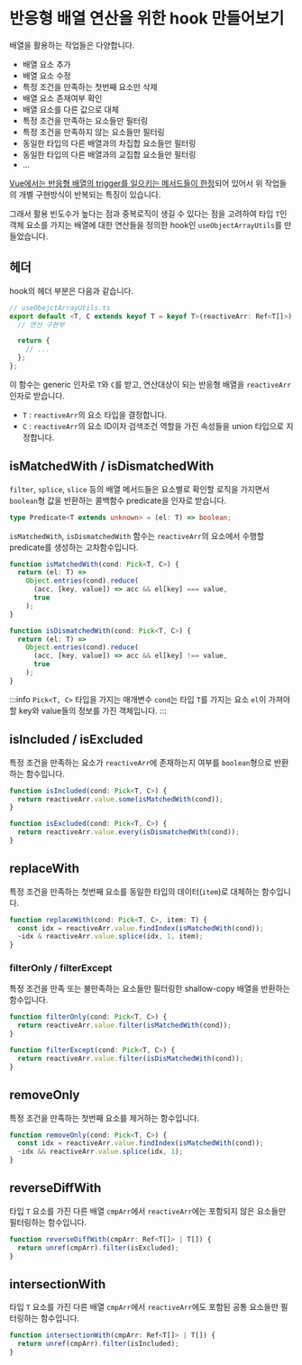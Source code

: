 # 반응형 배열 연산을 위한 hook 만들어보기

배열을 활용하는 작업들은 다양합니다.

- 배열 요소 추가
- 배열 요소 수정
- 특정 조건을 만족하는 첫번째 요소만 삭제
- 배열 요소 존재여부 확인
- 배열 요소를 다른 값으로 대체
- 특정 조건을 만족하는 요소들만 필터링
- 특정 조건을 만족하지 않는 요소들만 필터링
- 동일한 타입의 다른 배열과의 차집합 요소들만 필터링
- 동일한 타입의 다른 배열과의 교집합 요소들만 필터링
- ...

[Vue에서는 반응형 배열의 trigger를 일으키는 메서드들이 한정](https://vuejs.org/guide/essentials/list.html#array-change-detection)되어 있어서 위 작업들의 개별 구현방식이 반복되는 특징이 있습니다.

그래서 활용 빈도수가 높다는 점과 중복로직이 생길 수 있다는 점을 고려하여 타입 `T`인 객체 요소를 가지는 배열에 대한 연산들을 정의한 hook인 `useObjectArrayUtils`를 만들었습니다.

## 헤더

hook의 헤더 부분은 다음과 같습니다.

```ts
// useObejctArrayUtils.ts
export default <T, C extends keyof T = keyof T>(reactiveArr: Ref<T[]>) => {
  // 연산 구현부

  return {
    // ...
  };
};
```

이 함수는 generic 인자로 `T`와 `C`를 받고, 연산대상이 되는 반응형 배열을 `reactiveArr` 인자로 받습니다.

- `T` : `reactiveArr`의 요소 타입을 결정합니다.
- `C` : `reactiveArr`의 요소 ID이자 검색조건 역할을 가진 속성들을 union 타입으로 지정합니다.

## isMatchedWith / isDismatchedWith

`filter`, `splice`, `slice` 등의 배열 메서드들은 요소별로 확인할 로직을 가지면서 `boolean`형 값을 반환하는 콜백함수 predicate을 인자로 받습니다.

```ts
type Predicate<T extends unknown> = (el: T) => boolean;
```

`isMatchedWith`, `isDismatchedWith` 함수는 `reactiveArr`의 요소에서 수행할 predicate를 생성하는 고차함수입니다.

```ts
function isMatchedWith(cond: Pick<T, C>) {
  return (el: T) =>
    Object.entries(cond).reduce(
      (acc, [key, value]) => acc && el[key] === value,
      true
    );
}
```

```ts
function isDismatchedWith(cond: Pick<T, C>) {
  return (el: T) =>
    Object.entries(cond).reduce(
      (acc, [key, value]) => acc && el[key] !== value,
      true
    );
}
```

:::info
`Pick<T, C>` 타입을 가지는 매개변수 `cond`는 타입 `T`를 가지는 요소 `el`이 가져야할 key와 value들의 정보를 가진 객체입니다.
:::

## isIncluded / isExcluded

특정 조건을 만족하는 요소가 `reactiveArr`에 존재하는지 여부를 `boolean`형으로 반환하는 함수입니다.

```ts
function isIncluded(cond: Pick<T, C>) {
  return reactiveArr.value.some(isMatchedWith(cond));
}
```

```ts
function isExcluded(cond: Pick<T, C>) {
  return reactiveArr.value.every(isDismatchedWith(cond));
}
```

## replaceWith

특정 조건을 만족하는 첫번째 요소를 동일한 타입의 데이터(`item`)로 대체하는 함수입니다.

```ts
function replaceWith(cond: Pick<T, C>, item: T) {
  const idx = reactiveArr.value.findIndex(isMatchedWith(cond));
  ~idx & reactiveArr.value.splice(idx, 1, item);
}
```

### filterOnly / filterExcept

특정 조건을 만족 또는 불만족하는 요소들만 필터링한 shallow-copy 배열을 반환하는 함수입니다.

```ts
function filterOnly(cond: Pick<T, C>) {
  return reactiveArr.value.filter(isMatchedWith(cond));
}
```

```ts
function filterExcept(cond: Pick<T, C>) {
  return reactiveArr.value.filter(isDisMatchedWith(cond));
}
```

## removeOnly

특정 조건을 만족하는 첫번째 요소를 제거하는 함수입니다.

```ts
function removeOnly(cond: Pick<T, C>) {
  const idx = reactiveArr.value.findIndex(isMatchedWith(cond));
  ~idx && reactiveArr.value.splice(idx, 1);
}
```

## reverseDiffWith

타입 `T` 요소를 가진 다른 배열 `cmpArr`에서 `reactiveArr`에는 포함되지 않은 요소들만 필터링하는 함수입니다.

```ts
function reverseDiffWith(cmpArr: Ref<T[]> | T[]) {
  return unref(cmpArr).filter(isExcluded);
}
```

## intersectionWith

타입 `T` 요소를 가진 다른 배열 `cmpArr`에서 `reactiveArr`에도 포함된 공통 요소들만 필터링하는 함수입니다.

```ts
function intersectionWith(cmpArr: Ref<T[]> | T[]) {
  return unref(cmpArr).filter(isIncluded);
}
```
